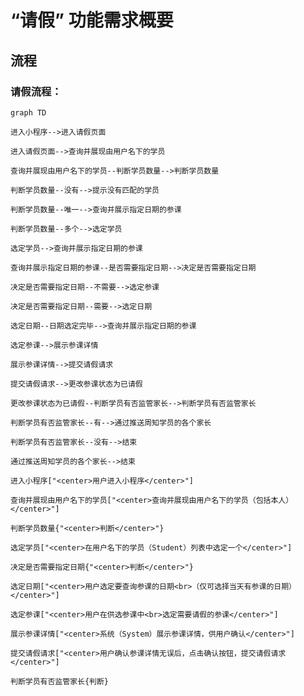 # “请假” 功能需求概要

## 流程

### 请假流程：

```mermaid
graph TD

进入小程序-->进入请假页面

进入请假页面-->查询并展现由用户名下的学员

查询并展现由用户名下的学员--判断学员数量-->判断学员数量

判断学员数量--没有-->提示没有匹配的学员

判断学员数量--唯一-->查询并展示指定日期的参课

判断学员数量--多个-->选定学员

选定学员-->查询并展示指定日期的参课

查询并展示指定日期的参课--是否需要指定日期-->决定是否需要指定日期

决定是否需要指定日期--不需要-->选定参课

决定是否需要指定日期--需要-->选定日期

选定日期--日期选定完毕-->查询并展示指定日期的参课

选定参课-->展示参课详情

展示参课详情-->提交请假请求

提交请假请求-->更改参课状态为已请假

更改参课状态为已请假--判断学员有否监管家长-->判断学员有否监管家长

判断学员有否监管家长--有-->通过推送周知学员的各个家长

判断学员有否监管家长--没有-->结束

通过推送周知学员的各个家长-->结束

进入小程序["<center>用户进入小程序</center>"]

查询并展现由用户名下的学员["<center>查询并展现由用户名下的学员（包括本人）</center>"]

判断学员数量{"<center>判断</center>"}

选定学员["<center>在用户名下的学员（Student）列表中选定一个</center>"]

决定是否需要指定日期{"<center>判断</center>"}

选定日期["<center>用户选定要查询参课的日期<br>（仅可选择当天有参课的日期）</center>"]

选定参课["<center>用户在供选参课中<br>选定需要请假的参课</center>"]

展示参课详情["<center>系统（System）展示参课详情，供用户确认</center>"]

提交请假请求["<center>用户确认参课详情无误后，点击确认按钮，提交请假请求</center>"]

判断学员有否监管家长{判断}

```
<!--stackedit_data:
eyJoaXN0b3J5IjpbMzI0OTIzNDMxLDc0NDIxNjk4NywtMzk1Nj
g3MzY3LC0xNDkzNjk3MzcxLC0xNDY5MDk2MTc5LC0xMDg5NTkw
MTkwLC0xMDg5NTkwMTkwLC0xOTc2NDg4Mzg0LC05MzIwODIyNz
IsLTEzOTc3NzA2NDQsMjEwMjk2OTA1MywtMTU0OTU1NzYyMCwx
MzQ3MTg3NzQ2LDMxNDc5Nzk1NSwtNTI5NTgyMjQsMTEwMjM2OT
UzLDg0MjQwNTAwNiwxOTQ5ODk1MTUzLC0zOTM0Njc1OTIsLTEy
ODgyMTI2MTNdfQ==
-->
